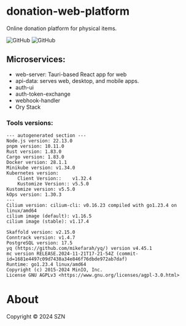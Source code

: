 # donation-web-platform

Online donation platform for physical items.

![GitHub](https://img.shields.io/badge/language-Rust+React+Tauri+Microservices-green)
![GitHub](https://img.shields.io/github/license/szn-app/donation-app)

## Microservices:

- web-server: Tauri-based React app for web
- api-data: serves web, desktop, and mobile apps.
- auth-ui
- auth-token-exchange
- webhook-handler
- Ory Stack

### Tools versions:
```autogenerated-versions
--- autogenerated section ---
Node.js version: 22.13.0
pnpm version: 10.11.0
Rust version: 1.83.0
Cargo version: 1.83.0
Docker version: 28.1.1
Minikube version: v1.34.0
Kubernetes version: 
	Client Version::	v1.32.4
	Kustomize Version::	v5.5.0
Kustomize version: v5.5.0
kOps version: 1.30.3
---
Cilium version: cilium-cli: v0.16.23 compiled with go1.23.4 on linux/amd64
cilium image (default): v1.16.5
cilium image (stable): v1.17.4

Skaffold version: v2.15.0
Conntrack version: v1.4.7
PostgreSQL version: 17.5
yq (https://github.com/mikefarah/yq/) version v4.45.1
mc version RELEASE.2024-11-21T17-21-54Z (commit-id=1681e4497c09d7438a34e846f76dbde972ab7daf)
Runtime: go1.23.4 linux/amd64
Copyright (c) 2015-2024 MinIO, Inc.
License GNU AGPLv3 <https://www.gnu.org/licenses/agpl-3.0.html>
```


# About

Copyright © 2024 SZN

